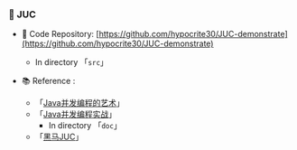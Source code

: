 ### 📌 JUC

- 📂 Code Repository: [https://github.com/hypocrite30/JUC-demonstrate](https://github.com/hypocrite30/JUC-demonstrate)
  
  - In directory 「`src`」
- 📚 Reference :  
  - 「[Java并发编程的艺术](https://book.douban.com/subject/26591326/)」
  - 「[Java并发编程实战](https://book.douban.com/subject/10484692/)」
    - In directory 「`doc`」
  - 「[黑马JUC](https://www.bilibili.com/video/BV16J411h7Rd)」
  



